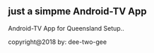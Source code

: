 ## just a simpme Android-TV App



Android-TV App for Queensland Setup..

copyright@2018 by: dee-two-gee